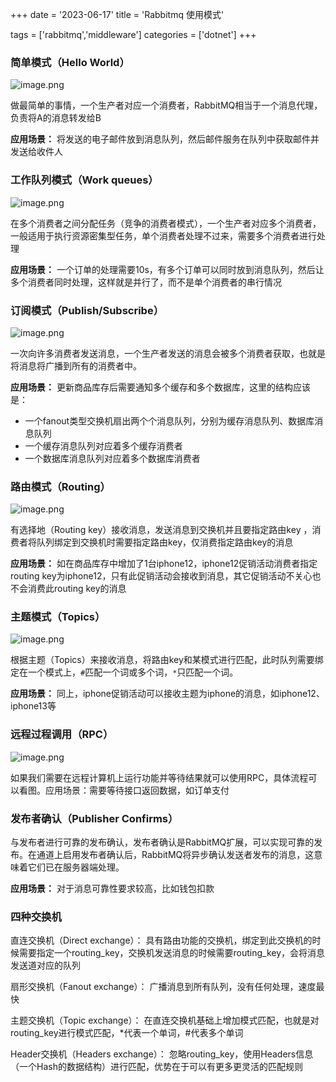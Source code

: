 +++
date = '2023-06-17'
title = 'Rabbitmq 使用模式'

tags = ['rabbitmq','middleware']
categories = ['dotnet']
+++

### 简单模式（Hello World）

![image.png](https://assets.happtim.com/image/n3dc/202306171544543.png)


做最简单的事情，一个生产者对应一个消费者，RabbitMQ相当于一个消息代理，负责将A的消息转发给B

**应用场景：** 将发送的电子邮件放到消息队列，然后邮件服务在队列中获取邮件并发送给收件人


### 工作队列模式（Work queues）

![image.png](https://assets.happtim.com/image/n3dc/202306171546747.png)

在多个消费者之间分配任务（竞争的消费者模式），一个生产者对应多个消费者，一般适用于执行资源密集型任务，单个消费者处理不过来，需要多个消费者进行处理

**应用场景：** 一个订单的处理需要10s，有多个订单可以同时放到消息队列，然后让多个消费者同时处理，这样就是并行了，而不是单个消费者的串行情况

### 订阅模式（Publish/Subscribe）

![image.png](https://assets.happtim.com/image/n3dc/202306171547173.png)



一次向许多消费者发送消息，一个生产者发送的消息会被多个消费者获取，也就是将消息将广播到所有的消费者中。

**应用场景：** 更新商品库存后需要通知多个缓存和多个数据库，这里的结构应该是：

- 一个fanout类型交换机扇出两个个消息队列，分别为缓存消息队列、数据库消息队列
- 一个缓存消息队列对应着多个缓存消费者
- 一个数据库消息队列对应着多个数据库消费者

### 路由模式（Routing）

![image.png](https://assets.happtim.com/image/n3dc/202306171547205.png)



有选择地（Routing key）接收消息，发送消息到交换机并且要指定路由key ，消费者将队列绑定到交换机时需要指定路由key，仅消费指定路由key的消息

**应用场景：** 如在商品库存中增加了1台iphone12，iphone12促销活动消费者指定routing key为iphone12，只有此促销活动会接收到消息，其它促销活动不关心也不会消费此routing key的消息

### 主题模式（Topics）

![image.png](https://assets.happtim.com/image/n3dc/202306171547517.png)



根据主题（Topics）来接收消息，将路由key和某模式进行匹配，此时队列需要绑定在一个模式上，`#`匹配一个词或多个词，`*`只匹配一个词。

**应用场景：** 同上，iphone促销活动可以接收主题为iphone的消息，如iphone12、iphone13等

### 远程过程调用（RPC）

![image.png](https://assets.happtim.com/image/n3dc/202306171547157.png)



如果我们需要在远程计算机上运行功能并等待结果就可以使用RPC，具体流程可以看图。应用场景：需要等待接口返回数据，如订单支付

### 发布者确认（Publisher Confirms）

与发布者进行可靠的发布确认，发布者确认是RabbitMQ扩展，可以实现可靠的发布。在通道上启用发布者确认后，RabbitMQ将异步确认发送者发布的消息，这意味着它们已在服务器端处理。

**应用场景：** 对于消息可靠性要求较高，比如钱包扣款


### 四种交换机

直连交换机（Direct exchange）： 具有路由功能的交换机，绑定到此交换机的时候需要指定一个routing_key，交换机发送消息的时候需要routing_key，会将消息发送道对应的队列

扇形交换机（Fanout exchange）： 广播消息到所有队列，没有任何处理，速度最快

主题交换机（Topic exchange）： 在直连交换机基础上增加模式匹配，也就是对routing_key进行模式匹配，\*代表一个单词，#代表多个单词

Header交换机（Headers exchange）： 忽略routing_key，使用Headers信息（一个Hash的数据结构）进行匹配，优势在于可以有更多更灵活的匹配规则